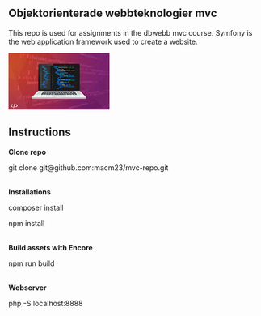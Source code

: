 <h2>Objektorienterade webbteknologier mvc</h2>

This repo is used for assignments in the dbwebb mvc course. Symfony is the web application framework used to create a website. 

<img src="https://github.com/macm23/mvc-repo/blob/main/.img/kmom1bild.png" alt="git-image" style="max-width: 200px">

<h2>Instructions</h2>

<b>Clone repo</b>
<p>git clone git@github.com:macm23/mvc-repo.git</p>
<br>
<b>Installations</b>
<br>
<p>composer install</p>
<p>npm install</p>
<br>
<b>Build assets with Encore</b>
<br>
<p>npm run build</p>
<br>
<b>Webserver</b>
<br>
<p>php -S localhost:8888</p>



